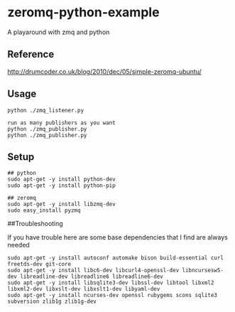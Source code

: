 # zeromq-python-example

A playaround with zmq and python

## Reference

http://drumcoder.co.uk/blog/2010/dec/05/simple-zeromq-ubuntu/

## Usage

	python ./zmq_listener.py
	
	run as many publishers as you want
	python ./zmq_publisher.py
	python ./zmq_publisher.py
	
## Setup

	## python
	sudo apt-get -y install python-dev
	sudo apt-get -y install python-pip
	 
	## zeromq
	sudo apt-get -y install libzmq-dev
	sudo easy_install pyzmq
	
##Troubleshooting

If you have trouble here are some base dependencies that I find are always needed

	sudo apt-get -y install autoconf automake bison build-essential curl freetds-dev git-core 
	sudo apt-get -y install libc6-dev libcurl4-openssl-dev libncursesw5-dev libreadline-dev libreadline6 libreadline6-dev 
	sudo apt-get -y install libsqlite3-dev libssl-dev libtool libxml2 libxml2-dev libxslt-dev libxslt1-dev libyaml-dev 
	sudo apt-get -y install ncurses-dev openssl rubygems scons sqlite3 subversion zlib1g zlib1g-dev
 
